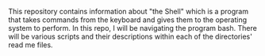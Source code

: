 This repository contains information about "the Shell" which is a program that takes commands from the keyboard and gives them to the operating system to perform. In this repo, I will be navigating the program bash. There will be various scripts and their descriptions within each of the directories' read me files.
